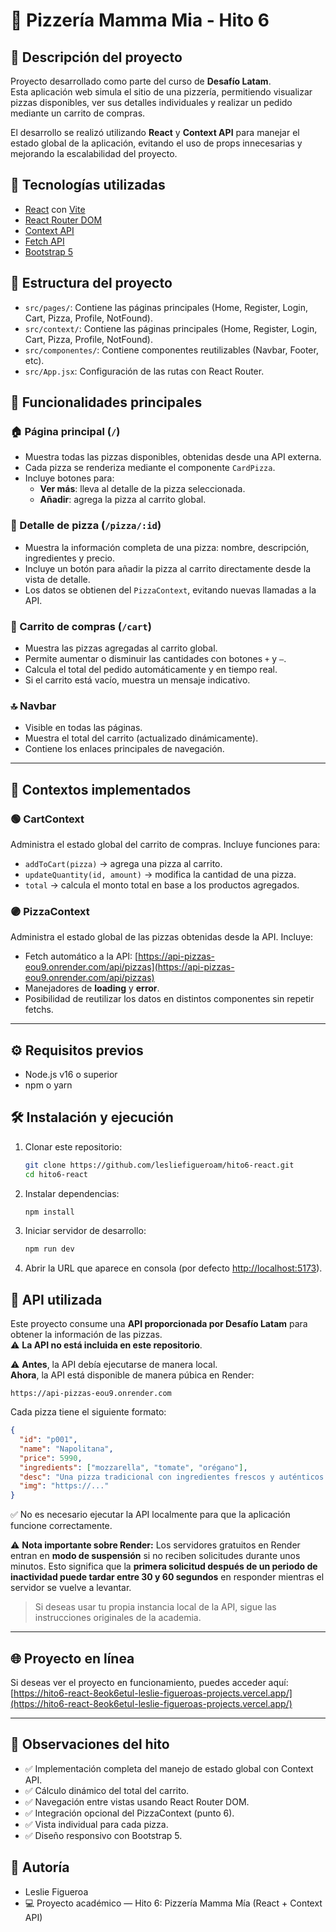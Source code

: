 # 🍕 Pizzería Mamma Mia - Hito 6

## 📘 Descripción del proyecto

Proyecto desarrollado como parte del curso de **Desafío Latam**.  
Esta aplicación web simula el sitio de una pizzería, permitiendo visualizar pizzas disponibles, ver sus detalles individuales y realizar un pedido mediante un carrito de compras.

El desarrollo se realizó utilizando **React** y **Context API** para manejar el estado global de la aplicación, evitando el uso de props innecesarias y mejorando la escalabilidad del proyecto.

## 🚀 Tecnologías utilizadas

- [React](https://react.dev/) con [Vite](https://vitejs.dev/)
- [React Router DOM](https://reactrouter.com/)
- [Context API](https://react.dev/reference/react/createContext)
- [Fetch API](https://developer.mozilla.org/en-US/docs/Web/API/Fetch_API)
- [Bootstrap 5](https://getbootstrap.com/)

## 📂 Estructura del proyecto

- `src/pages/`: Contiene las páginas principales (Home, Register, Login, Cart, Pizza, Profile, NotFound).
- `src/context/`: Contiene las páginas principales (Home, Register, Login, Cart, Pizza, Profile, NotFound).
- `src/componentes/`: Contiene componentes reutilizables (Navbar, Footer, etc).
- `src/App.jsx`: Configuración de las rutas con React Router.

## 🚀 Funcionalidades principales

### 🏠 Página principal (`/`)

- Muestra todas las pizzas disponibles, obtenidas desde una API externa.
- Cada pizza se renderiza mediante el componente `CardPizza`.
- Incluye botones para:
  - **Ver más**: lleva al detalle de la pizza seleccionada.
  - **Añadir**: agrega la pizza al carrito global.

### 🍕 Detalle de pizza (`/pizza/:id`)

- Muestra la información completa de una pizza: nombre, descripción, ingredientes y precio.
- Incluye un botón para añadir la pizza al carrito directamente desde la vista de detalle.
- Los datos se obtienen del `PizzaContext`, evitando nuevas llamadas a la API.

### 🛒 Carrito de compras (`/cart`)

- Muestra las pizzas agregadas al carrito global.
- Permite aumentar o disminuir las cantidades con botones `+` y `–`.
- Calcula el total del pedido automáticamente y en tiempo real.
- Si el carrito está vacío, muestra un mensaje indicativo.

### 🔝 Navbar

- Visible en todas las páginas.
- Muestra el total del carrito (actualizado dinámicamente).
- Contiene los enlaces principales de navegación.

---

## 🧠 Contextos implementados

### 🟢 CartContext

Administra el estado global del carrito de compras. Incluye funciones para:

- `addToCart(pizza)` → agrega una pizza al carrito.
- `updateQuantity(id, amount)` → modifica la cantidad de una pizza.
- `total` → calcula el monto total en base a los productos agregados.

### 🟣 PizzaContext

Administra el estado global de las pizzas obtenidas desde la API. Incluye:

- Fetch automático a la API: [https://api-pizzas-eou9.onrender.com/api/pizzas](https://api-pizzas-eou9.onrender.com/api/pizzas)
- Manejadores de **loading** y **error**.
- Posibilidad de reutilizar los datos en distintos componentes sin repetir fetchs.

---

## ⚙️ Requisitos previos

- Node.js v16 o superior
- npm o yarn

## 🛠️ Instalación y ejecución

1. Clonar este repositorio:
   ```bash
   git clone https://github.com/lesliefigueroam/hito6-react.git
   cd hito6-react
   ```
2. Instalar dependencias:
   ```bash
   npm install
   ```
3. Iniciar servidor de desarrollo:
   ```bash
   npm run dev
   ```
4. Abrir la URL que aparece en consola (por defecto [http://localhost:5173](http://localhost:5173)).

## 🔗 API utilizada

Este proyecto consume una **API proporcionada por Desafío Latam** para obtener la información de las pizzas.  
⚠️ **La API no está incluida en este repositorio**.

⚠️ **Antes**, la API debía ejecutarse de manera local.  
**Ahora**, la API está disponible de manera púbica en Render:

```
https://api-pizzas-eou9.onrender.com
```

Cada pizza tiene el siguiente formato:

```json
{
  "id": "p001",
  "name": "Napolitana",
  "price": 5990,
  "ingredients": ["mozzarella", "tomate", "orégano"],
  "desc": "Una pizza tradicional con ingredientes frescos y auténticos.",
  "img": "https://..."
}
```

✅ No es necesario ejecutar la API localmente para que la aplicación funcione correctamente.

⚠️ **Nota importante sobre Render:** Los servidores gratuitos en Render entran en **modo de suspensión** si no reciben solicitudes durante unos minutos.
Esto significa que la **primera solicitud después de un periodo de inactividad puede tardar entre 30 y 60 segundos** en responder mientras el servidor se vuelve a levantar.

> Si deseas usar tu propia instancia local de la API, sigue las instrucciones originales de la academia.

---

## 🌐 Proyecto en línea

Si deseas ver el proyecto en funcionamiento, puedes acceder aquí:
[https://hito6-react-8eok6etul-leslie-figueroas-projects.vercel.app/](https://hito6-react-8eok6etul-leslie-figueroas-projects.vercel.app/)

---

## 🧾 Observaciones del hito

- ✅ Implementación completa del manejo de estado global con Context API.
- ✅ Cálculo dinámico del total del carrito.
- ✅ Navegación entre vistas usando React Router DOM.
- ✅ Integración opcional del PizzaContext (punto 6).
- ✅ Vista individual para cada pizza.
- ✅ Diseño responsivo con Bootstrap 5.

## 👤 Autoría

- Leslie Figueroa
- 💻 Proyecto académico — Hito 6: Pizzería Mamma Mía (React + Context API)

```

```
